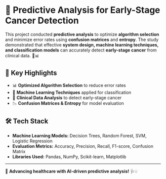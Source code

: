 # 🎯 Predictive Analysis for Early-Stage Cancer Detection

This project conducted **predictive analysis** to optimize **algorithm selection** and minimize error rates using **confusion matrices** and **entropy**. The study demonstrated that effective **system design, machine learning techniques, and classification models** can accurately detect **early-stage cancer** from clinical data. 🏥📊

## 🌟 Key Highlights
- 📊 **Optimized Algorithm Selection** to reduce error rates
- 🧠 **Machine Learning Techniques** applied for classification
- 🔬 **Clinical Data Analysis** to detect early-stage cancer
- 📉 **Confusion Matrices & Entropy** for model evaluation

## 🛠 Tech Stack
- **Machine Learning Models:** Decision Trees, Random Forest, SVM, Logistic Regression
- **Evaluation Metrics:** Accuracy, Precision, Recall, F1-score, Confusion Matrix
- **Libraries Used:** Pandas, NumPy, Scikit-learn, Matplotlib

---
🚀 **Advancing healthcare with AI-driven predictive analysis!** 🩺💡
